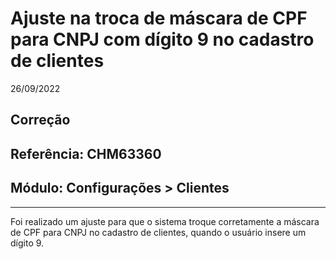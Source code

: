 # Ajuste na troca de máscara de CPF para CNPJ com dígito 9 no cadastro de clientes
26/09/2022
## Correção
## Referência: CHM63360
## Módulo: Configurações > Clientes
***

Foi realizado um ajuste para que o sistema troque corretamente a máscara de CPF para CNPJ no cadastro de clientes, quando o usuário insere um dígito 9.
